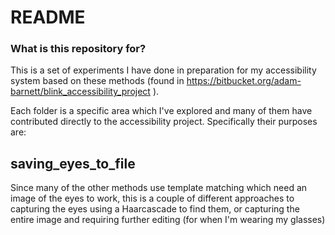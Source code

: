 # README #

### What is this repository for? ###

This is a set of experiments I have done in preparation for my accessibility system based on these methods (found in https://bitbucket.org/adam-barnett/blink_accessibility_project ).  

Each folder is a specific area which I've explored and many of them have contributed directly to the accessibility project.  Specifically their purposes are:

## saving_eyes_to_file ## 
Since many of the other methods use template matching which need an image of the eyes to work, this is a couple of different approaches to capturing the eyes using a Haarcascade to find them, or capturing the entire image and requiring further editing (for when I'm wearing my glasses)

